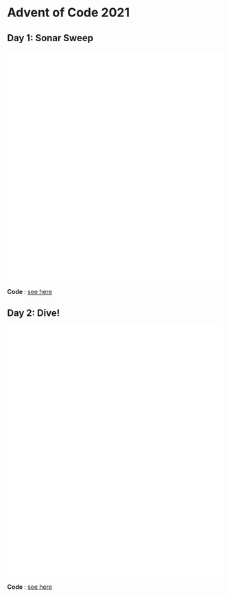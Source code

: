 # Advent of Code 2021

## Day 1: Sonar Sweep
![alt text](https://github.com/jvieroe/AdventOfCode/blob/main/2021/carbons/d1.svg?raw=true)

<b> Code </b>: <a href="https://github.com/jvieroe/AdventOfCode/blob/main/2021/Day1.R"> see here </a>


## Day 2: Dive!
![alt text](https://github.com/jvieroe/AdventOfCode/blob/main/2021/carbons/d2.svg?raw=true)

<b> Code </b>: <a href="https://github.com/jvieroe/AdventOfCode/blob/main/2021/Day2.R"> see here </a>
